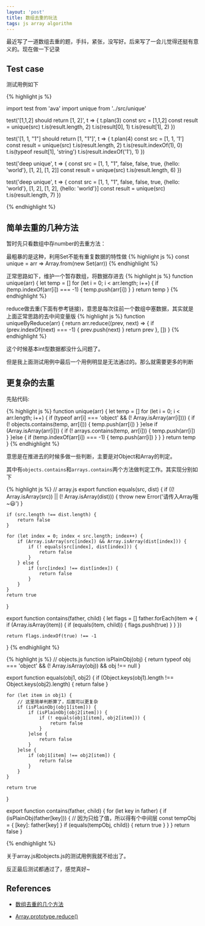 ```yaml
---
layout: 'post'
title: 数组去重的玩法
tags: js array algorithm
---
```


最近写了一道数组去重的题，手抖，紧张，没写好。后来写了一会儿觉得还挺有意义的。现在做一下记录

## Test case

测试用例如下

{% highlight js %}

import test from 'ava'
import unique from '../src/unique'

test('[1,1,2] should return [1, 2]', t => {
    t.plan(3)
    const src = [1,1,2]
    const result = unique(src)
    t.is(result.length, 2)
    t.is(result[0], 1)
    t.is(result[1], 2)
})

test('[1, 1, "1"] should return [1, "1"]', t => {
    t.plan(4)
    const src = [1, 1, '1']
    const result = unique(src)
    t.is(result.length, 2)
    t.is(result.indexOf(1), 0)
    t.is(typeof result[1], 'string')
    t.is(result.indexOf('1'), 1)
})

test('deep unique', t => {
    const src = [1, 1, "1", false, false, true, {hello: 'world'}, [1, 2], [1, 2]]
    const result = unique(src)
    t.is(result.length, 6)
})

test('deep unique', t => {
    const src = [1, 1, "1", false, false, true, {hello: 'world'}, [1, 2], [1, 2], {hello: 'world'}]
    const result = unique(src)
    t.is(result.length, 7)
})

{% endhighlight %}

## 简单去重的几种方法

暂时先只看数组中存number的去重方法：

最粗暴的是这种，利用Set不能有重复数据的特性做
{% highlight js %}
const unique = arr => Array.from(new Set(arr))
{% endhighlight %}

正常思路如下，维护一个暂存数组，将数据存进去
{% highlight js %}
function unique(arr) {
    let temp = []
    for (let i = 0; i < arr.length; i++) {
        if (temp.indexOf(arr[i]) === -1) {
            temp.push(arr[i])
        }
    }
    return temp
}
{% endhighlight %}

reduce做去重(下面有参考链接)，意思是每次往前一个数组中塞数据，其实就是上面正常思路的去中间变量版
{% highlight js %}
function uniqueByReduce(arr) {
    return arr.reduce((prev, next) => {
        if (prev.indexOf(next) === -1) {
            prev.push(next)
        }
        return prev
    }, [])
}
{% endhighlight %}

这个时候基本int型数据都没什么问题了。

但是我上面测试用例中最后一个用例明显是无法通过的。那么就需要更多的判断

## 更复杂的去重

先贴代码:

{% highlight js %}
function unique(arr) {
    let temp = []
    for (let i = 0; i < arr.length; i++) {
        if (typeof arr[i] === 'object' && (! Array.isArray(arr[i]))) {
            if (! objects.contains(temp, arr[i])) {
                temp.push(arr[i])
            }
        }else if (Array.isArray(arr[i])) {
            if (! arrays.contains(temp, arr[i])) {
                temp.push(arr[i])
            }
        }else {
            if (temp.indexOf(arr[i]) === -1) {
                temp.push(arr[i])
            }
        }
    }
    return temp
}
{% endhighlight %}

意思是在推进去的时候多做一些判断，主要是对Object和Array的判定。

其中有`objects.contains`和`arrays.contains`两个方法做判定工作。其实现分别如下

{% highlight js %}
// array.js
export function equals(src, dist) {
    if ((! Array.isArray(src)) || (! Array.isArray(dist))) {
        throw new Error('请传入Array哦~😃')
    }

    if (src.length !== dist.length) {
        return false
    }

    for (let index = 0; index < src.length; index++) {
        if (Array.isArray(src[index]) && Array.isArray(dist[index])) {
            if (! equals(src[index], dist[index])) {
                return false
            }
        } else {
            if (src[index] !== dist[index]) {
                return false
            }
        }
    }
    return true
}

export function contains(father, child) {
    let flags = []
    father.forEach(item => {
        if (Array.isArray(item)) {
            if (equals(item, child)) {
                flags.push(true)
            }
        }
    })

    return flags.indexOf(true) !== -1
}
{% endhighlight %}

{% highlight js %}
// objects.js
function isPlainObj(obj) {
    return typeof obj === 'object' && (! Array.isArray(obj)) && obj !== null
}

export function equals(obj1, obj2) {
    if (Object.keys(obj1).length !== Object.keys(obj2).length) {
        return false
    }

    for (let item in obj1) {
        // 这里简单判断算了，后面可以更复杂
        if (isPlainObj(obj1[item])) {
            if (isPlainObj(obj2[item])) {
                if (! equals(obj1[item], obj2[item])) {
                    return false
                }
            }else {
                return false
            }
        }else {
            if (obj1[item] !== obj2[item]) {
                return false
            }
        }
    }

    return true
}

export function contains(father, child) {
    for (let key in father) {
        if (isPlainObj(father[key])) {
            // 因为只给了值，所以得有个中间层
            const tempObj = {
                [key]: father[key]
            }
            if (equals(tempObj, child)) {
                return true
            }
        }
    }
    return false
}

{% endhighlight %}

关于array.js和objects.js的测试用例我就不给出了。

反正最后测试都通过了，感觉真好~

## References

* [数组去重的几个方法](http://www.zhuowenli.com/frontend/array-unique.html)

* [Array.prototype.reduce()](https://developer.mozilla.org/en-US/docs/Web/JavaScript/Reference/Global_Objects/Array/Reduce)
